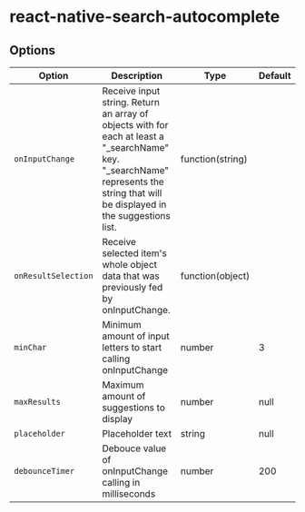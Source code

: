 # react-native-search-autocomplete

## Options

| **Option** 	| **Description** 	                                                                                               | **Type** 	| **Default** 	                                 |
|---	|-----------------------------------------------------------------------------------------------------------------|---	|-----------------------------------------------|
| `onInputChange` 	| Receive input string. Return an array of objects with for each at least a "_searchName" key. "_searchName" represents the string that will be displayed in the suggestions list.                                                           | function(string) 	|  	                                        |
| `onResultSelection` 	| Receive selected item's whole object data that was previously fed by onInputChange.	                                                                 | function(object) 	|                                        |
| `minChar` 	| Minimum amount of input letters to start calling onInputChange                                                                     | number 	| 3 	                                       |
| `maxResults` 	| Maximum amount of suggestions to display                                                          	      | number 	| null 	                                        |
| `placeholder` 	| Placeholder text 	                                                                                             | string 	| null 	                                        |
| `debounceTimer` 	| Debouce value of onInputChange calling in milliseconds                                                                         | number 	| 200 	                                        |
